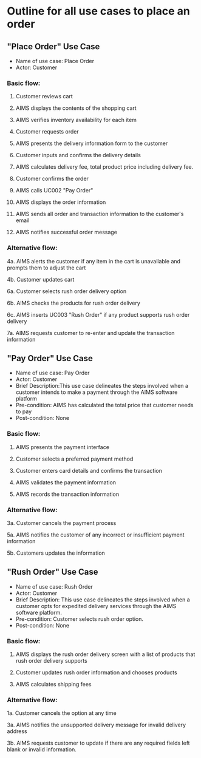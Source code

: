# Outline for all use cases to place an order

## "Place Order" Use Case

- Name of use case: Place Order
- Actor: Customer

### Basic flow:

1. Customer reviews cart

2. AIMS displays the contents of the shopping cart

3. AIMS verifies inventory availability for each item

4. Customer requests order

5. AIMS presents the delivery information form to the customer

6. Customer inputs and confirms the delivery details

7. AIMS calculates delivery fee, total product price including delivery fee.

8. Customer confirms the order

9. AIMS calls UC002 "Pay Order"

10. AIMS displays the order information

11. AIMS sends all order and transaction information to the customer's email

12. AIMS notifies successful order message

### Alternative flow:

4a. AIMS alerts the customer if any item in the cart is unavailable and prompts them to adjust the cart

4b. Customer updates cart

6a. Customer selects rush order delivery option

6b. AIMS checks the products for rush order delivery

6c. AIMS inserts UC003 "Rush Order" if any product supports rush order delivery

7a. AIMS requests customer to re-enter and update the transaction information

## "Pay Order" Use Case

- Name of use case: Pay Order
- Actor: Customer
- Brief Description:This use case delineates the steps involved when a customer intends to make a payment through the AIMS software platform
- Pre-condition: AIMS has calculated the total price that customer needs to pay
- Post-condition: None

### Basic flow:

1. AIMS presents the payment interface

2. Customer selects a preferred payment method

3. Customer enters card details and confirms the transaction

4. AIMS validates the payment information

5. AIMS records the transaction information

### Alternative flow:

3a. Customer  cancels the payment process

5a. AIMS notifies the customer of any incorrect or insufficient payment information

5b. Customers updates the information

## "Rush Order" Use Case

- Name of use case: Rush Order
- Actor: Customer
- Brief Description: This use case delineates the steps involved when a customer opts for expedited delivery services through the AIMS software platform.
- Pre-condition: Customer selects rush order option.
- Post-condition: None

### Basic flow:

1. AIMS displays the rush order delivery screen with a list of products that rush order delivery supports

2. Customer updates rush order information and chooses products

3. AIMS calculates shipping fees

### Alternative flow:

1a. Customer cancels the option at any time

3a. AIMS notifies the unsupported delivery message for invalid delivery address

3b. AIMS requests customer to update if there are any required fields left blank or invalid information.

